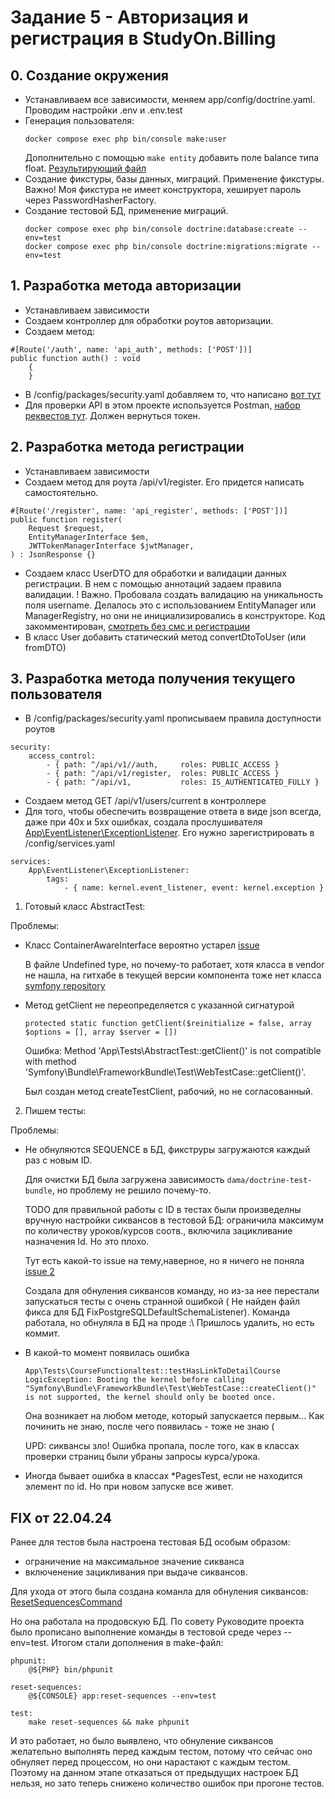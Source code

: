 # Задание 5 - Авторизация и регистрация в StudyOn.Billing

## 0. Создание окружения
- Устанавливаем все зависимости, меняем app/config/doctrine.yaml. Проводим настройки .env и .env.test
- Генерация пользователя:
    ```
    docker compose exec php bin/console make:user
    ```
    Дополнительно с помощью `make entity` добавить поле balance типа float. [Результирующий файл](/src/Entity/User.php)
- Создание фикстуры, базы данных, миграций. Применение фикстуры.
Важно! Моя фикстура не имеет конструктора, хеширует пароль через PasswordHasherFactory.
- Создание тестовой БД, применение миграций.
    ```
    docker compose exec php bin/console doctrine:database:create --env=test
    docker compose exec php bin/console doctrine:migrations:migrate --env=test
    ```

## 1. Разработка метода авторизации
- Устанавливаем зависимости
- Создаем контроллер для обработки роутов авторизации. 
- Создаем метод:
```
#[Route('/auth', name: 'api_auth', methods: ['POST'])]
public function auth() : void
    {
    }
```
- В /config/packages/security.yaml добавляем то, что написано [вот тут](https://github.com/lexik/LexikJWTAuthenticationBundle/blob/2.x/Resources/doc/index.rst#symfony-53-and-higher)
- Для проверки API в этом проекте используется Postman, [набор реквестов тут](/Study-on.postman_collection.json). Должен вернуться токен. 

## 2. Разработка метода регистрации
- Устанавливаем зависимости
- Создаем метод для роута /api/v1/register. Его придется написать самостоятельно.
```
#[Route('/register', name: 'api_register', methods: ['POST'])]
public function register(
    Request $request,
    EntityManagerInterface $em,
    JWTTokenManagerInterface $jwtManager,
) : JsonResponse {}
```
- Создаем класс UserDTO для обработки и валидации данных регистрации. В нем с помощью аннотаций задаем правила валидации. 
! Важно. Пробовала создать валидацию на уникальность поля username. Делалось это с использованием EntityManager или ManagerRegistry, но они не инициализировались в конструкторе. Код закомментирован, [смотреть без смс и регистрации](/src/DTO/UserDto.php)
- В класс User добавить статический метод convertDtoToUser (или fromDTO)

## 3. Разработка метода получения текущего пользователя
- В /config/packages/security.yaml прописываем правила доступности роутов
```
security:
    access_control:
        - { path: ^/api/v1//auth,     roles: PUBLIC_ACCESS }
        - { path: ^/api/v1/register,  roles: PUBLIC_ACCESS }
        - { path: ^/api/v1,           roles: IS_AUTHENTICATED_FULLY }
```
- Создаем метод GET /api/v1/users/current в контроллере
- Для того, чтобы обеспечить возвращение ответа в виде json всегда, даже при 40х и 5хх ошибках, создала прослушивателя [App\EventListener\ExceptionListener](/src/EventListener/ExceptionListener.php). Его нужно зарегистрировать в /config/services.yaml
```
services:
    App\EventListener\ExceptionListener:
        tags:
            - { name: kernel.event_listener, event: kernel.exception }
```




1. Готовый класс AbstractTest:

Проблемы:
- Класс ContainerAwareInterface вероятно устарел
    [issue](https://github.com/symfony/symfony-docs/issues/18440)

    В файле Undefined type, но почему-то работает, хотя класса в vendor не нашла, на гитхабе в текущей версии компонента тоже нет класса
    [symfony repository](https://github.com/symfony/symfony/tree/7.0/src/Symfony/Component/DependencyInjection)

- Метод getClient не переопределяется с указанной сигнатурой
    ```
    protected static function getClient($reinitialize = false, array $options = [], array $server = [])
    ```
    Ошибка: Method 'App\Tests\AbstractTest::getClient()' is not compatible with method 'Symfony\Bundle\FrameworkBundle\Test\WebTestCase::getClient()'.

    Был создан метод createTestClient, рабочий, но не согласованный.

2. Пишем тесты:

Проблемы: 
- Не обнуляются SEQUENCE в БД, фикструры загружаются каждый раз с новым ID.

    Для очистки БД была загружена зависимость `dama/doctrine-test-bundle`, но проблему не решило почему-то.

    TODO для правильной работы с ID в тестах были произведелны вручную настройки сиквансов в тестовой БД: ограничила максимум по количеству уроков/курсов соотв., включила зацикливание назначения Id. Но это плохо.

    Тут есть какой-то issue на тему,наверное, но я ничего не поняла
    [issue 2](https://github.com/doctrine/orm/issues/8893)

    Создала для обнуления сиквансов команду, но из-за нее перестали запускаться тесты с очень странной ошибкой ( Не найден файл фикса для БД FixPostgreSQLDefaultSchemaListener). Команда работала, но обнуляла в БД на проде :\ Пришлось удалить, но есть коммит. 

- В какой-то момент появилась ошибка
    ```
    App\Tests\CourseFunctionaltest::testHasLinkToDetailCourse
    LogicException: Booting the kernel before calling "Symfony\Bundle\FrameworkBundle\Test\WebTestCase::createClient()" is not supported, the kernel should only be booted once.
    ```

    Она возникает на любом методе, который запускается первым... Как починить не знаю, после чего появилась - тоже не знаю (

    UPD: сиквансы зло! Ошибка пропала, после того, как в классах проверки страниц были убраны запросы курса/урока.
- Иногда бывает ошибка в классах *PagesTest, если не находится элемент по id. Но при новом запуске все живет.

## FIX от 22.04.24
Ранее для тестов была настроена тестовая БД особым образом:
- ограничение на максимальное значение сикванса
- включенение зацикливания при выдаче сиквансов.

Для ухода от этого была создана команла для обнуления сиквансов: [ResetSequencesCommand](/src/Command/ResetSequencesCommand.php)

Но она работала на продовскую БД. По совету Руководите проекта было прописано выполнение команды в тестовой среде через --env=test. Итогом стали дополнения в make-файл:

```
phpunit:
	@${PHP} bin/phpunit

reset-sequences:
	@${CONSOLE} app:reset-sequences --env=test

test:
	make reset-sequences && make phpunit
```

И это работает, но было выявлено, что обнуление сиквансов желательно выполнять перед каждым тестом, потому что сейчас оно обнуляет перед процессом, но они нарастают с каждым тестом. Поэтому на данном этапе отказаться от предыдущих настроек БД нельзя, но зато теперь снижено количество ошибок при прогоне тестов.